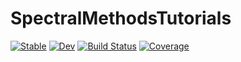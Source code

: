 # SpectralMethodsTutorials

[![Stable](https://img.shields.io/badge/docs-stable-blue.svg)](https://arpit-babbar.github.io/SpectralMethodsTutorials.jl/stable/)
[![Dev](https://img.shields.io/badge/docs-dev-blue.svg)](https://arpit-babbar.github.io/SpectralMethodsTutorials.jl/dev/)
[![Build Status](https://github.com/arpit-babbar/SpectralMethodsTutorials.jl/actions/workflows/CI.yml/badge.svg?branch=main)](https://github.com/arpit-babbar/SpectralMethodsTutorials.jl/actions/workflows/CI.yml?query=branch%3Amain)
[![Coverage](https://codecov.io/gh/arpit-babbar/SpectralMethodsTutorials.jl/branch/main/graph/badge.svg)](https://codecov.io/gh/arpit-babbar/SpectralMethodsTutorials.jl)
